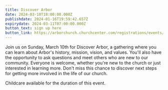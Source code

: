 ```yaml
---
title: Discover Arbor
date: 2024-03-10T18:00:00.000Z
publishdate: 2024-01-16T19:59:42.657Z
expirydate: 2024-03-11T07:00:00.000Z
button_text: sign up here
button_link: https://arborchurch.churchcenter.com/registrations/events/2123353
---
```

Join us on Sunday, March 10th for Discover Arbor, a gathering where you can learn about Arbor's history, mission, vision, and values. You'll also have the opportunity to ask questions and meet others who are new to our community. Everyone is welcome, whether you're new to the church or just interested in learning more. Don't miss this chance to discover next steps for getting more involved in the life of our church.

Childcare available for the duration of this event.